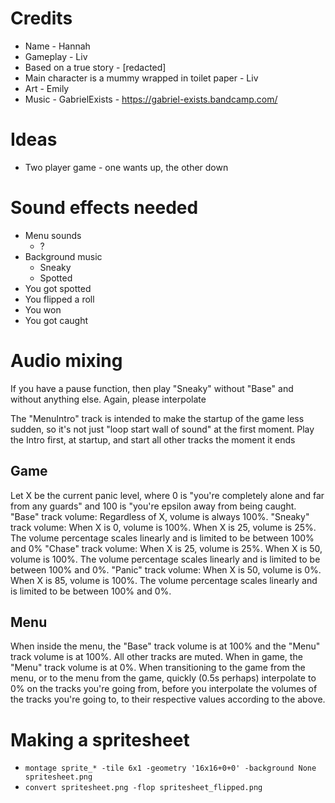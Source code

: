 # Credits

- Name - Hannah
- Gameplay - Liv
- Based on a true story - [redacted]
- Main character is a mummy wrapped in toilet paper - Liv
- Art - Emily
- Music - GabrielExists - https://gabriel-exists.bandcamp.com/

# Ideas

- Two player game - one wants up, the other down

# Sound effects needed

- Menu sounds
  - ?
- Background music
  - Sneaky
  - Spotted
- You got spotted
- You flipped a roll
- You won
- You got caught

# Audio mixing

If you have a pause function, then play "Sneaky" without "Base" and without anything else. Again, please interpolate

The "MenuIntro" track is intended to make the startup of the game less sudden, so it's not just "loop start wall of sound" at the first moment. Play the Intro first, at startup, and start all other tracks the moment it ends

## Game

Let X be the current panic level, where 0 is "you're completely alone and far from any guards" and 100 is "you're epsilon away from being caught.
"Base" track volume: Regardless of X, volume is always 100%.
"Sneaky" track volume: When X is 0, volume is 100%. When X is 25, volume is 25%. The volume percentage scales linearly and is limited to be between 100% and 0%
"Chase" track volume: When X is 25, volume is 25%. When X is 50, volume is 100%. The volume percentage scales linearly and is limited to be between 100% and 0%.
"Panic" track volume: When X is 50, volume is 0%. When X is 85, volume is 100%. The volume percentage scales linearly and is limited to be between 100% and 0%.

## Menu

When inside the menu, the "Base" track volume is at 100% and the "Menu" track volume is at 100%. All other tracks are muted.
When in game, the "Menu" track volume is at 0%.
When transitioning to the game from the menu, or to the menu from the game, quickly (0.5s perhaps) interpolate to 0% on the tracks you're going from, before you interpolate the volumes of the tracks you're going to, to their respective values according to the above.

# Making a spritesheet

- `montage sprite_* -tile 6x1 -geometry '16x16+0+0' -background None spritesheet.png`
- `convert spritesheet.png -flop spritesheet_flipped.png`
